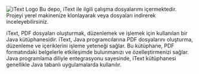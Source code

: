 ![iText  Logo](https://www.resimupload.org/images/2024/02/10/1.jpg)
Bu depo, iText ile ilgili çalışma dosyalarımı içermektedir. 
Projeyi yerel makinenize klonlayarak veya dosyaları indirerek inceleyebilirsiniz.

iText, PDF dosyaları oluşturmak, düzenlemek ve işlemek için kullanılan bir Java kütüphanesidir. iText, Java programcılarına PDF dosyalarını oluşturma, 
düzenleme ve içeriklerini işleme yeteneği sağlar. Bu kütüphane, PDF formatındaki belgelerle etkileşimde bulunmanızı ve özelleştirmenizi sağlar. 
Java programlama diliyle entegrasyonu sayesinde, iText kütüphanesi genellikle Java tabanlı uygulamalarda kullanılır.

